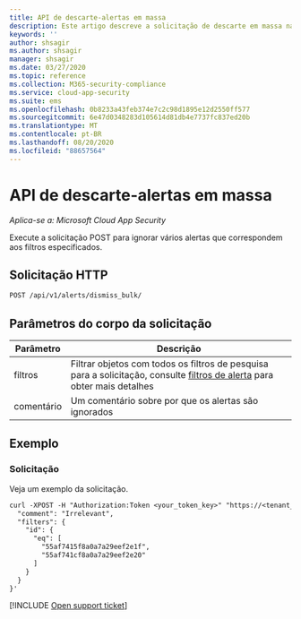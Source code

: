 ```yaml
---
title: API de descarte-alertas em massa
description: Este artigo descreve a solicitação de descarte em massa na API de alertas do Cloud App Security.
keywords: ''
author: shsagir
ms.author: shsagir
manager: shsagir
ms.date: 03/27/2020
ms.topic: reference
ms.collection: M365-security-compliance
ms.service: cloud-app-security
ms.suite: ems
ms.openlocfilehash: 0b8233a43feb374e7c2c98d1895e12d2550ff577
ms.sourcegitcommit: 6e47d0348283d105614d81db4e7737fc837ed20b
ms.translationtype: MT
ms.contentlocale: pt-BR
ms.lasthandoff: 08/20/2020
ms.locfileid: "88657564"
---
```

# <a name="bulk-dismiss---alerts-api"></a>API de descarte-alertas em massa

*Aplica-se a: Microsoft Cloud App Security*

Execute a solicitação POST para ignorar vários alertas que correspondem aos filtros especificados.

## <a name="http-request"></a>Solicitação HTTP

```rest
POST /api/v1/alerts/dismiss_bulk/
```

## <a name="request-body-parameters"></a>Parâmetros do corpo da solicitação

| Parâmetro | Descrição |
| --- | --- |
| filtros | Filtrar objetos com todos os filtros de pesquisa para a solicitação, consulte [filtros de alerta](api-alerts.md#filters) para obter mais detalhes |
| comentário | Um comentário sobre por que os alertas são ignorados |

## <a name="example"></a>Exemplo

### <a name="request"></a>Solicitação

Veja um exemplo da solicitação.

```rest
curl -XPOST -H "Authorization:Token <your_token_key>" "https://<tenant_id>.<tenant_region>.contoso.com/api/v1/alerts/dismiss_bulk/" -d '{
  "comment": "Irrelevant",
  "filters": {
    "id": {
      "eq": [
        "55af7415f8a0a7a29eef2e1f",
        "55af741cf8a0a7a29eef2e20"
      ]
    }
  }
}'
```

[!INCLUDE [Open support ticket](includes/support.md)]
